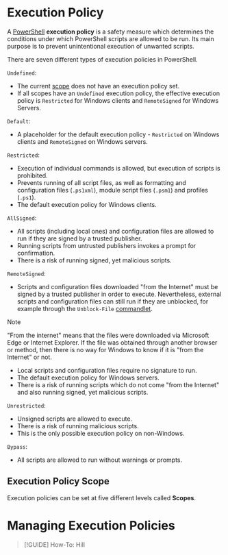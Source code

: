 # Execution Policy
A [PowerShell](PowerShell.md) **execution policy** is a safety measure which determines the conditions under which PowerShell scripts are allowed to be run. Its main purpose is to prevent unintentional execution of unwanted scripts.

There are seven different types of execution policies in PowerShell.

`Undefined`:
- The current [scope](Execution%20Policies.md#Execution%20Policy%20Scope) does not have an execution policy set.
- If all scopes have an `Undefined` execution policy, the effective execution policy is `Restricted` for Windows clients and `RemoteSigned` for Windows Servers.

`Default`:
- A placeholder for the default execution policy - `Restricted` on Windows clients and `RemoteSigned` on Windows servers.

`Restricted`:
- Execution of individual commands is allowed, but execution of scripts is prohibited.
- Prevents running of all script files, as well as formatting and configuration files (`.ps1xml`), module script files (`.psm1`) and profiles (`.ps1`).
- The default execution policy for Windows clients.

`AllSigned`:
- All scripts (including local ones) and configuration files are allowed to run if they are signed by a trusted publisher.
- Running scripts from untrusted publishers invokes a prompt for confirmation.
- There is a risk of running signed, yet malicious scripts.

`RemoteSigned`:
- Scripts and configuration files downloaded "from the Internet" must be signed by a trusted publisher in order to execute. Nevertheless, external scripts and configuration files can still run if they are unblocked, for example through the `Unblock-File` [commandlet](Commands/Commandlets.md).
>[!NOTE]
>"From the internet" means that the files were downloaded via Microsoft Edge or Internet Explorer. If the file was obtained through another browser or method, then there is no way for Windows to know if it is "from the Internet" or not.
- Local scripts and configuration files require no signature to run.
- The default execution policy for Windows servers.
- There is a risk of running scripts which do not come "from the Internet" and also running signed, yet malicious scripts.

`Unrestricted`:
- Unsigned scripts are allowed to execute.
- There is a risk of running malicious scripts.
- This is the only possible execution policy on non-Windows.

`Bypass`:
- All scripts are allowed to run without warnings or prompts.

## Execution Policy Scope 
Execution policies can be set at five different levels called **Scopes**.

# Managing Execution Policies
> [!GUIDE] How-To:
> Hill